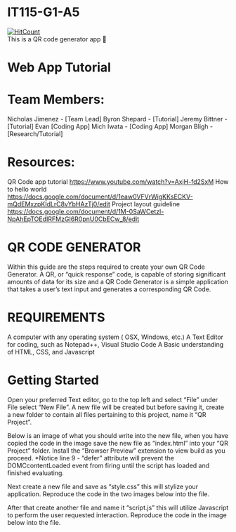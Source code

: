 # IT115-G1-A5
[![HitCount](http://hits.dwyl.com/IT115-G1-A5/https://githubcom/olassia/IT115-G1-A5.svg)](http://hits.dwyl.com/IT115-G1-A5/https://githubcom/olassia/IT115-G1-A5)<br>
This is a QR code generator app 👋
# Web App Tutorial



# Team Members:
Nicholas Jimenez - [Team Lead]
Byron Shepard - [Tutorial]
Jeremy Bittner - [Tutorial]
Evan  [Coding App]
Mich Iwata - [Coding App]
Morgan Bligh - [Research/Tutorial]



# Resources:
QR Code app tutorial
https://www.youtube.com/watch?v=AxjH-fd2SxM
How to hello world
https://docs.google.com/document/d/1eaw0VFVrWigKKsECKV-mQdEMxzpKIdLrC8vYbHAzTj0/edit
Project layout guideline
https://docs.google.com/document/d/1M-0SaWCetzl-NpAhEpTOEdIRFMzGI6R0pnU0CbECw_8/edit



# QR CODE GENERATOR 

Within this guide are the steps required to create your own QR Code Generator.  A QR, or “quick response” code, is capable of storing significant amounts of data for its size and a QR Code Generator is a simple application that takes a user’s text input and generates a corresponding QR Code. 



# REQUIREMENTS 
A computer with any operating system ( OSX, Windows, etc.)
A Text Editor for coding, such as Notepad++, Visual Studio Code 
A Basic understanding of HTML, CSS, and Javascript 



# Getting Started 
Open your preferred Text editor, go to the top left and select “File” under File select “New File”.  A new file will be created but before saving it, create a new folder to contain all files pertaining to this project, name it “QR Project”.



Below is an image of what you should write into the new file, when you have copied the code in the image save the new file as “index.html” into your “QR Project” folder. Install the “Browser Preview” extension to view build as you proceed. *Notice line 9 - “defer” attribute will prevent the DOMCcontentLoaded event from firing until the script has loaded and finished evaluating.

 

Next create a new file and save as “style.css” this will stylize your application.  Reproduce the code in the two images below into the file.



After that create another file and name it “script.js” this will utilize Javascript to perform the user requested interaction.  Reproduce the code in the image below into the file.


